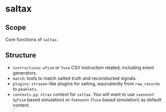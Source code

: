 # saltax
## Scope
Core functions of `saltax`.
## Structure
- `instructions`: `wfsim` or `fuse` CSV instruction related, including event generators.
- `match`: tools to match salted truth and reconstucted signals.
- `plugins`: `straxen`-like plugins for salting, equivalently from `raw_records` to `peaklets`.
- `contexts.py`: `strax` context for `saltax`. You will want to use `sxenonnt` (`wfsim` based simulation) or `fxenonnt` (`fuse` based simulation) as default context.
